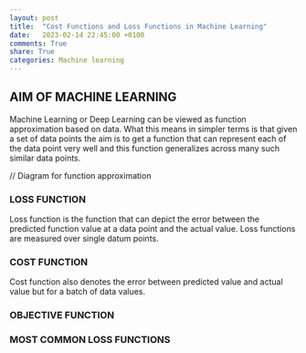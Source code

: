 ```yaml
---
layout: post
title:  "Cost Functions and Loss Functions in Machine Learning"
date:   2023-02-14 22:45:00 +0100
comments: True
share: True
categories: Machine learning
---
```

## AIM OF MACHINE LEARNING

Machine Learning or Deep Learning can be viewed as function approximation based on data. What this means in simpler terms is that given a set of data points the aim is to get a function that can represent each of the data point very well and this function generalizes across many such similar data points. 

// Diagram for function approximation

### LOSS FUNCTION
Loss function is the function that can depict the error between the predicted function value at a data point and the actual value. Loss functions are measured over single datum points. 

### COST FUNCTION
Cost function also denotes the error between predicted value and actual value but for a batch of data values. 

### OBJECTIVE FUNCTION

### MOST COMMON LOSS FUNCTIONS 






